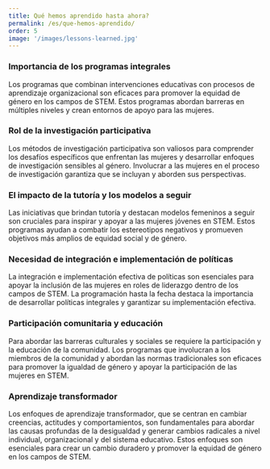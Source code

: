 ```yaml
---
title: Qué hemos aprendido hasta ahora?
permalink: /es/que-hemos-aprendido/
order: 5
image: '/images/lessons-learned.jpg'
---
```


### Importancia de los programas integrales
Los programas que combinan intervenciones educativas con procesos de aprendizaje organizacional son eficaces para promover la equidad de género en los campos de STEM. Estos programas abordan barreras en múltiples niveles y crean entornos de apoyo para las mujeres.

### Rol de la investigación participativa
Los métodos de investigación participativa son valiosos para comprender los desafíos específicos que enfrentan las mujeres y desarrollar enfoques de investigación sensibles al género. Involucrar a las mujeres en el proceso de investigación garantiza que se incluyan y aborden sus perspectivas.

### El impacto de la tutoría y los modelos a seguir
Las iniciativas que brindan tutoría y destacan modelos femeninos a seguir son cruciales para inspirar y apoyar a las mujeres jóvenes en STEM. Estos programas ayudan a combatir los estereotipos negativos y promueven objetivos más amplios de equidad social y de género.

### Necesidad de integración e implementación de políticas
La integración e implementación efectiva de políticas son esenciales para apoyar la inclusión de las mujeres en roles de liderazgo dentro de los campos de STEM. La programación hasta la fecha destaca la importancia de desarrollar políticas integrales y garantizar su implementación efectiva.

### Participación comunitaria y educación
Para abordar las barreras culturales y sociales se requiere la participación y la educación de la comunidad. Los programas que involucran a los miembros de la comunidad y abordan las normas tradicionales son eficaces para promover la igualdad de género y apoyar la participación de las mujeres en STEM.

### Aprendizaje transformador
Los enfoques de aprendizaje transformador, que se centran en cambiar creencias, actitudes y comportamientos, son fundamentales para abordar las causas profundas de la desigualdad y generar cambios radicales a nivel individual, organizacional y del sistema educativo. Estos enfoques son esenciales para crear un cambio duradero y promover la equidad de género en los campos de STEM.